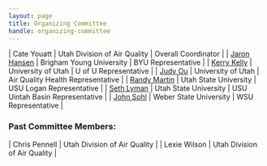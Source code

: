 ```yaml
---
layout: page
title: Organizing Committee
handle: organizing-committee
---
```


| Cate Youatt | Utah Division of Air Quality | Overall Coordinator |
| [Jaron Hansen](mailto:jhansen@chem.byu.edu) | Brigham Young University | BYU Representative |
| [Kerry Kelly](mailto:kelly@eng.utah.edu) | University of Utah | U of U Representative |
| [Judy Ou](mailto:judy.ou@hci.utah.edu) | University of Utah | Air Quality Health Representative |
| [Randy Martin](mailto:randy.martin@usu.edu) | Utah State University | USU Logan Representative |
| [Seth Lyman](mailto:seth.lyman@usu.edu) | Utah State University | USU Uintah Basin Representative |
| [John Sohl](mailto:jsohl@weber.edu) | Weber State University | WSU Representative |


### Past Committee Members:

| Chris Pennell | Utah Division of Air Quality |
| Lexie Wilson | Utah Division of Air Quality |
